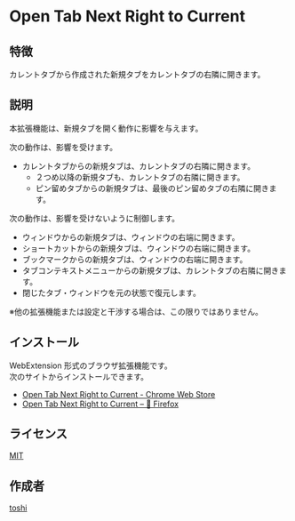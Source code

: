 Open Tab Next Right to Current
==============================


## 特徴
カレントタブから作成された新規タブをカレントタブの右隣に開きます。



## 説明
本拡張機能は、新規タブを開く動作に影響を与えます。

次の動作は、影響を受けます。
+ カレントタブからの新規タブは、カレントタブの右隣に開きます。
	+ ２つめ以降の新規タブも、カレントタブの右隣に開きます。
	+ ピン留めタブからの新規タブは、最後のピン留めタブの右隣に開きます。

次の動作は、影響を受けないように制御します。
+ ウィンドウからの新規タブは、ウィンドウの右端に開きます。
+ ショートカットからの新規タブは、ウィンドウの右端に開きます。
+ ブックマークからの新規タブは、ウィンドウの右端に開きます。
+ タブコンテキストメニューからの新規タブは、カレントタブの右隣に開きます。
+ 閉じたタブ・ウィンドウを元の状態で復元します。

※他の拡張機能または設定と干渉する場合は、この限りではありません。



## インストール
WebExtension 形式のブラウザ拡張機能です。  
次のサイトからインストールできます。

+ [Open Tab Next Right to Current - Chrome Web Store](https://chrome.google.com/webstore/detail/open-tab-next-right-to-cu/iablodmefdmnffdgencdahlppobbjkme)
+ [Open Tab Next Right to Current – 🦊 Firefox](https://addons.mozilla.org/en-US/firefox/addon/open-tab-next-right-to-current/)



## ライセンス
[MIT](https://github.com/k08045kk/OpenTabNextRightToCurrent/blob/master/LICENSE)



## 作成者
[toshi](https://github.com/k08045kk)


